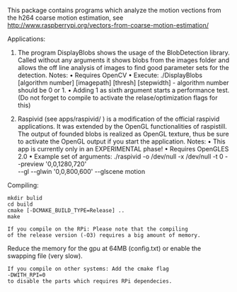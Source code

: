 This package contains programs which analyze the 
motion vections from the h264 coarse motion estimation, see
http://www.raspberrypi.org/vectors-from-coarse-motion-estimation/


Applications:

1. The program DisplayBlobs shows the usage of the BlobDetection
library. Called without any arguments it shows blobs from the
images folder and allows the off line analysis of images
to find good parameter sets for the detection.
Notes:
• Requires OpenCV
• Execute: ./DisplayBlobs [algorithm number] [imagepath] [thresh] [stepwidth]
		- algorithm number should be 0 or 1.
• Adding 1 as sixth argument starts a performance test. (Do not forget
	to compile to activate the relase/optimization flags for this)

2. Raspivid (see apps/raspivid/ ) is a modification of the official
raspivid applications. It was extended by the OpenGL functionalities 
of raspistill. The output of founded blobs is realized as OpenGL texture,
thus be sure to activate the OpenGL output if you start the application.
Notes:
• This app is currently only in an EXPERIMENTAL phase! 
• Requires OpenGLES 2.0
• Example set of arguments:
	./raspivid -o /dev/null -x /dev/null -t 0 --preview '0,0,1280,720' \
		--gl --glwin '0,0,800,600' --glscene motion 


Compiling:

	mkdir bulid
	cd build
	cmake [-DCMAKE_BUILD_TYPE=Release] ..
	make

	If you compile on the RPi: Please note that the compiling 
	of the release version (-O3) requires a big amount of memory.
  Reduce the memory for the gpu at 64MB (config.txt) or enable the
	swapping file (very slow).

	If you compile on other systems: Add the cmake flag
	-DWITH_RPI=0
	to disable the parts which requires RPi dependecies.


